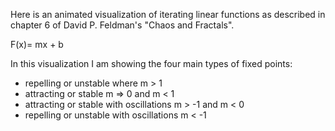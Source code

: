 Here is an animated visualization of iterating linear functions as described in chapter 6 of David P. Feldman's "Chaos and Fractals".

F(x)= mx + b

In this visualization I am showing the four main types of fixed points:
- repelling or unstable where m > 1
- attracting or stable  m => 0 and m < 1
- attracting or stable with oscillations m > -1 and m < 0
- repelling or unstable with oscillations m < -1


